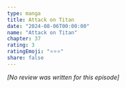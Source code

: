 ```yaml
---
type: manga
title: Attack on Titan
date: "2024-08-06T00:00:00"
name: "Attack on Titan"
chapter: 37
rating: 3
ratingEmoji: "⭐️⭐️⭐️"
share: false
---
```


_[No review was written for this episode]_
